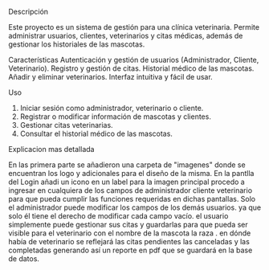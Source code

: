 Descripción

Este proyecto es un sistema de gestión para una clínica veterinaria. Permite administrar usuarios, clientes, veterinarios y citas médicas, además de gestionar los historiales de las mascotas.

Características
Autenticación y gestión de usuarios (Administrador, Cliente, Veterinario).
Registro y gestión de citas.
Historial médico de las mascotas.
Añadir y eliminar veterinarios.
Interfaz intuitiva y fácil de usar.

Uso

1. Iniciar sesión como administrador, veterinario o cliente.
2. Registrar o modificar información de mascotas y clientes.
3. Gestionar citas veterinarias.
4. Consultar el historial médico de las mascotas.
 
Explicacion mas detallada

En las primera parte se añadieron una carpeta de "imagenes" donde se encuentran los logo y adicionales para el diseño de la misma.
En la pantlla del Login añadi un icono en un label para la imagen principal 
procedo a ingresar en cualquiera de los campos de administrador cliente veterinario para que pueda cumplir las funciones requeridas en dichas pantallas. Solo el administrador puede modificar los campos de los demás usuarios. ya que solo él tiene el derecho de modificar cada campo vacío. el usuario simplemente puede gestionar sus citas y guardarlas para que pueda ser visible para el veterinario con el nombre de la mascota la raza . en dónde había de veterinario se reflejará las citas pendientes las canceladas y las completadas generando así un reporte en pdf que se guardará en la base de datos. 
